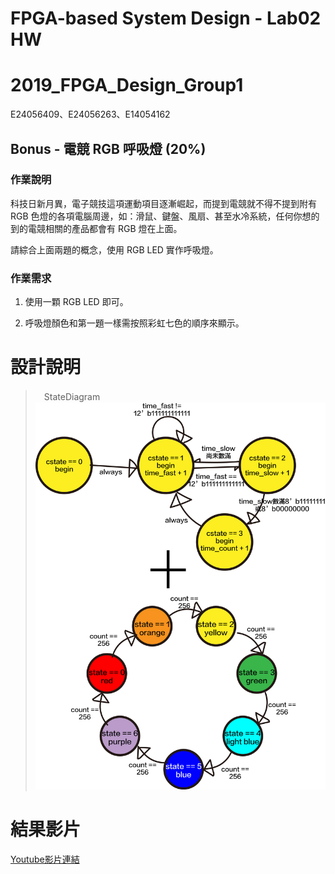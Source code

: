 # FPGA-based System Design - Lab02 HW
# 2019_FPGA_Design_Group1
E24056409、E24056263、E14054162

## Bonus - 電競 RGB 呼吸燈 (20%)

### 作業說明

科技日新月異，電子競技這項運動項目逐漸崛起，而提到電競就不得不提到附有 RGB 色燈的各項電腦周邊，如：滑鼠、鍵盤、風扇、甚至水冷系統，任何你想的到的電競相關的產品都會有 RGB 燈在上面。

請綜合上面兩題的概念，使用 RGB LED 實作呼吸燈。

### 作業需求

1. 使用一顆 RGB LED 即可。

2. 呼吸燈顏色和第一題一樣需按照彩虹七色的順序來顯示。

# 設計說明
>　StateDiagram
![fsm](images/FPGA_Lab02_bo.png)

# 結果影片
[Youtube影片連結](https://youtu.be/aP2kHbCZzTk)

